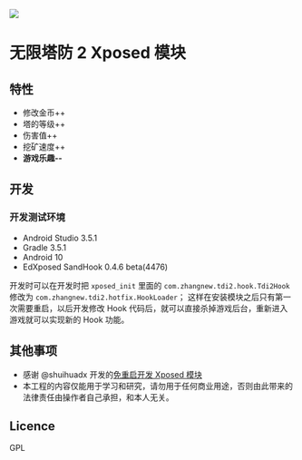 ![](https://github.com/zhangnew/TDI2/workflows/Android%20CI/badge.svg)
# 无限塔防 2 Xposed 模块

## 特性
* 修改金币++
* 塔的等级++
* 伤害值++
* 挖矿速度++
* **游戏乐趣--**

## 开发

### 开发测试环境
* Android Studio 3.5.1
* Gradle 3.5.1
* Android 10
* EdXposed SandHook 0.4.6 beta(4476)

开发时可以在开发时把 `xposed_init` 里面的 `com.zhangnew.tdi2.hook.Tdi2Hook` 修改为 `com.zhangnew.tdi2.hotfix.HookLoader`；
这样在安装模块之后只有第一次需要重启，以后开发修改 Hook 代码后，就可以直接杀掉游戏后台，重新进入游戏就可以实现新的 Hook 功能。

## 其他事项
* 感谢 @shuihuadx 开发的[免重启开发 Xposed 模块](https://github.com/shuihuadx/XposedHook)
* 本工程的内容仅能用于学习和研究，请勿用于任何商业用途，否则由此带来的法律责任由操作者自己承担，和本人无关。

## Licence
GPL
